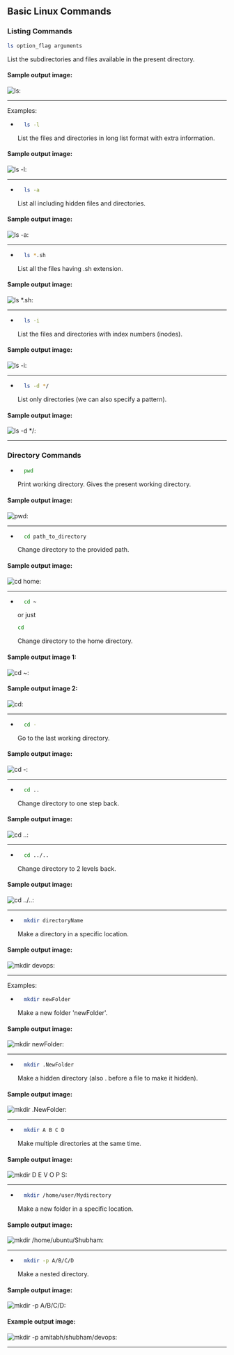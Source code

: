 ## Basic Linux Commands

### Listing Commands

```bash
ls option_flag arguments
``` 
List the subdirectories and files available in the present directory.

#### Sample output image: 
![ls:](./images/Screenshot%202024-10-10%20175519.png)

---

Examples:

- ```bash
    ls -l
    ``` 
    List the files and directories in long list format with extra information.

#### Sample output image: 
![ls -l:](./images/Screenshot%202024-10-10%20175531.png)

---

- ```bash
    ls -a
    ``` 
    List all including hidden files and directories.

#### Sample output image: 
![ls -a:](./images/Screenshot%202024-10-10%20175558.png)

---

- ```bash
    ls *.sh
    ``` 
    List all the files having .sh extension.

#### Sample output image: 
![ls *.sh:](./images/Screenshot%202024-10-10%20175830.png)

---

- ```bash
    ls -i
    ``` 
    List the files and directories with index numbers (inodes).

#### Sample output image: 
![ls -i:](./images/Screenshot%202024-10-10%20175853.png)

---

- ```bash
    ls -d */
    ``` 
    List only directories (we can also specify a pattern).

#### Sample output image: 
![ls -d */:](./images/Screenshot%202024-10-10%20175920.png)

---

### Directory Commands

- ```bash
    pwd
    ``` 
    Print working directory. Gives the present working directory.

#### Sample output image: 
![pwd:](./images/Screenshot%202024-10-10%20175934.png)

---

- ```bash
    cd path_to_directory
    ``` 
    Change directory to the provided path.

#### Sample output image: 
![cd home:](./images/Screenshot%202024-10-10%20180007.png)

---

- ```bash
    cd ~
    ``` 
    or just 
    ```bash
    cd
    ``` 
    Change directory to the home directory.

#### Sample output image 1: 
![cd ~:](./images/Screenshot%202024-10-10%20180104.png)

#### Sample output image 2: 
![cd:](./images/Screenshot%202024-10-10%20180120.png)

---

- ```bash
    cd -
    ``` 
    Go to the last working directory.

#### Sample output image: 
![cd -:](./images/Screenshot%202024-10-10%20180145.png)

---

- ```bash
    cd ..
    ``` 
    Change directory to one step back.

#### Sample output image: 
![cd ..:](./images/Screenshot%202024-10-10%20180259.png)

---

- ```bash
    cd ../..
    ``` 
    Change directory to 2 levels back.

#### Sample output image: 
![cd ../..:](./images/Screenshot%202024-10-10%20180356.png)

---

- ```bash
    mkdir directoryName
    ``` 
    Make a directory in a specific location.

#### Sample output image: 
![mkdir devops:](./images/Screenshot%202024-10-10%20180434.png)

---

Examples:

- ```bash
    mkdir newFolder
    ``` 
    Make a new folder 'newFolder'.

#### Sample output image: 
![mkdir newFolder:](./images/Screenshot%202024-10-10%20180513.png)

---

- ```bash
    mkdir .NewFolder
    ``` 
    Make a hidden directory (also . before a file to make it hidden).

#### Sample output image: 
![mkdir .NewFolder:](./images/Screenshot%202024-10-10%20180544.png)

---

- ```bash
    mkdir A B C D
    ``` 
    Make multiple directories at the same time.

#### Sample output image: 
![mkdir D E V O P S:](./images/Screenshot%202024-10-10%20180615.png)

---

- ```bash
    mkdir /home/user/Mydirectory
    ``` 
    Make a new folder in a specific location.

#### Sample output image: 
![mkdir /home/ubuntu/Shubham:](./images/Screenshot%202024-10-10%20181323.png)

---

- ```bash
    mkdir -p A/B/C/D
    ``` 
    Make a nested directory.

#### Sample output image: 
![mkdir -p A/B/C/D:](./images/Screenshot%202024-10-10%20181434.png)

#### Example output image: 
![mkdir -p amitabh/shubham/devops:](./images/Screenshot%202024-10-10%20181655.png)

---


